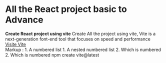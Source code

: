 # All the  React project basic to Advance
**Create React project using  vite**
Create All the project using vite, Vite is a next-generation font-end tool that focuses on speed and performance 
</br>
<a href="https://vitejs.dev/guide/" target="_blank">Visite Vite</a>
</br>
 Markup : 1. A numbered list
              1. A nested numbered list
              2. Which is numbered
          2. Which is numbered
npm create vite@latest
</br>

